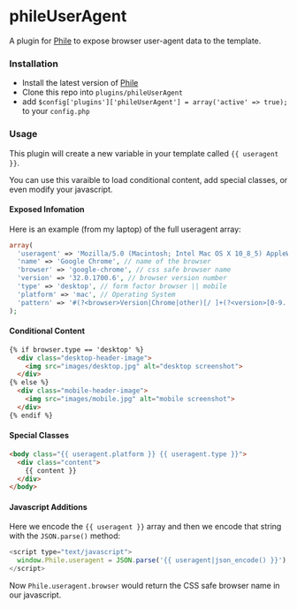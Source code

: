 phileUserAgent
==============

A plugin for [Phile](https://github.com/PhileCMS/Phile) to expose browser user-agent data to the template.

### Installation

* Install the latest version of [Phile](https://github.com/PhileCMS/Phile)
* Clone this repo into `plugins/phileUserAgent`
* add `$config['plugins']['phileUserAgent'] = array('active' => true);` to your `config.php`

### Usage

This plugin will create a new variable in your template called `{{ useragent }}`.

You can use this varaible to load conditional content, add special classes, or even modify your javascript.

#### Exposed Infomation

Here is an example (from my laptop) of the full useragent array:

```php
array(
  'useragent' => 'Mozilla/5.0 (Macintosh; Intel Mac OS X 10_8_5) AppleWebKit/537.36 (KHTML, like Gecko) Chrome/32.0.1700.6 Safari/537.36', // full useragent string
  'name' => 'Google Chrome', // name of the browser
  'browser' => 'google-chrome', // css safe browser name
  'version' => '32.0.1700.6', // browser version number
  'type' => 'desktop', // form factor browser || mobile
  'platform' => 'mac', // Operating System
  'pattern' => '#(?<browser>Version|Chrome|other)[/ ]+(?<version>[0-9.|a-zA-Z.]*)#' // regex pattern that matched
);
```

#### Conditional Content

```html
{% if browser.type == 'desktop' %}
  <div class="desktop-header-image">
    <img src="images/desktop.jpg" alt="desktop screenshot">
  </div>
{% else %}
  <div class="mobile-header-image">
    <img src="images/mobile.jpg" alt="mobile screenshot">
  </div>
{% endif %}
```
#### Special Classes

```html
<body class="{{ useragent.platform }} {{ useragent.type }}">
  <div class="content">
    {{ content }}
  </div>
</body>
```

#### Javascript Additions

Here we encode the `{{ useragent }}` array and then we encode that string with the `JSON.parse()` method:

```javascript
<script type="text/javascript">
  window.Phile.useragent = JSON.parse('{{ useragent|json_encode() }}');
</script>
```

Now `Phile.useragent.browser` would return the CSS safe browser name in our javascript.
